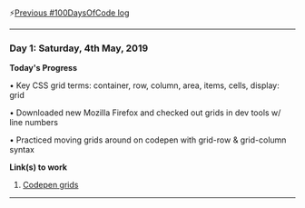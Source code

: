 ⚡️[Previous #100DaysOfCode log](https://twitter.com/most_mojo/status/1085674532982214662)

---

### Day 1: Saturday, 4th May, 2019

**Today's Progress**

• Key CSS grid terms: container, row, column, area, items, cells, display: grid

• Downloaded new Mozilla Firefox and checked out grids in dev tools w/ line numbers

• Practiced moving grids around on codepen with grid-row & grid-column syntax

**Link(s) to work**

1. [Codepen grids](https://codepen.io/most_mojo/pen/RmwKWd)

---
